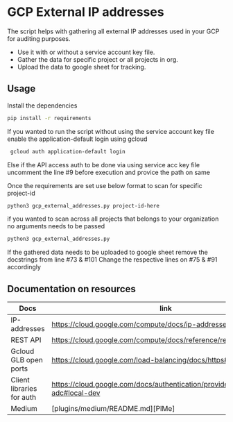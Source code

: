 # GCP External IP addresses

The script helps with gathering all external IP addresses used in your GCP for auditing purposes.

- Use it with or without a service account key file.
- Gather the data for specific project or all projects in org.
- Upload the data to google sheet for tracking.


## Usage

Install the dependencies

```sh
pip install -r requirements
```
 If you wanted to run the script without using the service account key file enable the application-default login using gcloud
```sh
 gcloud auth application-default login
```
Else if the API access auth to be done via using service acc key file uncomment the line #9 before execution and provice the path on same

Once the requirements are set use below format to scan for specific project-id
```sh
python3 gcp_external_addresses.py project-id-here
```

if you wanted to scan across all projects that belongs to your organization no arguments needs to be passed
```sh
python3 gcp_external_addresses.py
```

If the gathered data needs to be uploaded to google sheet remove the docstrings from line #73 & #101
Change the respective lines on #75 & #91 accordingly

## Documentation on resources
| Docs | link |
| ------ | ------ |
| IP-addresses | https://cloud.google.com/compute/docs/ip-addresses |
| REST API  | https://cloud.google.com/compute/docs/reference/rest/v1/addresses |
| Gcloud GLB open ports | https://cloud.google.com/load-balancing/docs/https#open_ports |
| Client libraries for auth | https://cloud.google.com/docs/authentication/provide-credentials-adc#local-dev |
| Medium | [plugins/medium/README.md][PlMe] |
